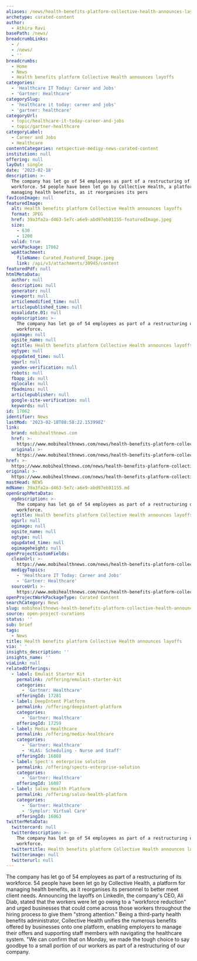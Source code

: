 ```yaml
---
aliases: /news/health-benefits-platform-collective-health-announces-layoffs
archetype: curated-content
author:
  - Athira Ravi
basePath: /news/
breadcrumbLinks:
  - /
  - /news/
  - ''
breadcrumbs:
  - Home
  - News
  - Health benefits platform Collective Health announces layoffs
categories:
  - 'Healthcare IT Today: Career and Jobs'
  - 'Gartner: Healthcare'
categorySlug:
  - 'healthcare it today: career and jobs'
  - 'gartner: healthcare'
categoryUrl:
  - topic/healthcare-it-today-career-and-jobs
  - topic/gartner-healthcare
categoryLabel:
  - Career and Jobs
  - Healthcare
contentCategories: netspective-medigy-news-curated-content
institution: null
offering: null
layOut: single
date: '2023-02-18'
description: >-
  The company has let go of 54 employees as part of a restructuring of its
  workforce. 54 people have been let go by Collective Health, a platform for
  managing health benefits, as it reorganises its pers
favIconImage: null
featuredImage:
  alt: Health benefits platform Collective Health announces layoffs
  format: JPEG
  href: 39a3fa2a-d463-5e7c-a6e9-abd97eb81155-featuredImage.jpeg
  size:
    - 630
    - 1200
  valid: true
  workPackage: 17062
  wpAttachment:
    fileName: Curated_Featured_Image.jpeg
    link: /api/v3/attachments/30945/content
featuredPdf: null
htmlMetaData:
  author: null
  description: null
  generator: null
  viewport: null
  articlemodified_time: null
  articlepublished_time: null
  msvalidate.01: null
  ogdescription: >-
    The company has let go of 54 employees as part of a restructuring of its
    workforce.
  ogimage: null
  ogsite_name: null
  ogtitle: Health benefits platform Collective Health announces layoffs
  ogtype: null
  ogupdated_time: null
  ogurl: null
  yandex-verification: null
  robots: null
  fbapp_id: null
  oglocale: null
  fbadmins: null
  articlepublisher: null
  google-site-verification: null
  keywords: null
id: 17062
identifier: News
lastMod: '2023-02-18T08:58:22.153998Z'
link:
  brand: mobihealthnews.com
  href: >-
    https://www.mobihealthnews.com/news/health-benefits-platform-collective-health-announces-layoffs
  original: >-
    https://www.mobihealthnews.com/news/health-benefits-platform-collective-health-announces-layoffs
href: >-
  https://www.mobihealthnews.com/news/health-benefits-platform-collective-health-announces-layoffs
original: >-
  https://www.mobihealthnews.com/news/health-benefits-platform-collective-health-announces-layoffs
mastHead: NEWS
mdName: 39a3fa2a-d463-5e7c-a6e9-abd97eb81155.md
openGraphMetaData:
  ogdescription: >-
    The company has let go of 54 employees as part of a restructuring of its
    workforce.
  ogtitle: Health benefits platform Collective Health announces layoffs
  ogurl: null
  ogimage: null
  ogsite_name: null
  ogtype: null
  ogupdated_time: null
  ogimageheight: null
openProjectCustomFields:
  cleanUrl: >-
    https://www.mobihealthnews.com/news/health-benefits-platform-collective-health-announces-layoffs
  medigyTopics:
    - 'Healthcare IT Today: Career and Jobs'
    - 'Gartner: Healthcare'
  sourceUrl: >-
    https://www.mobihealthnews.com/news/health-benefits-platform-collective-health-announces-layoffs
openProjectWorkPackageType: Curated Content
searchCategory: News
slug: mobihealthnews-health-benefits-platform-collective-health-announces-layoffs
source: open-project-curations
status: ''
sub: brief
tags:
  - News
title: Health benefits platform Collective Health announces layoffs
via: ' '
insights_description: ''
insights_name: ''
viaLink: null
relatedOfferings:
  - label: Emulait Starter Kit
    permalink: /offering/emulait-starter-kit
    categories:
      - 'Gartner: Healthcare'
    offeringId: 17281
  - label: DeepIntent Platform
    permalink: /offering/deepintent-platform
    categories:
      - 'Gartner: Healthcare'
    offeringId: 17259
  - label: Medix Healthcare
    permalink: /offering/medix-healthcare
    categories:
      - 'Gartner: Healthcare'
      - 'KLAS: Scheduling - Nurse and Staff'
    offeringId: 16888
  - label: Spect's enterprise solution
    permalink: /offering/spects-enterprise-solution
    categories:
      - 'Gartner: Healthcare'
    offeringId: 16087
  - label: Salvo Health Platform
    permalink: /offering/salvo-health-platform
    categories:
      - 'Gartner: Healthcare'
      - 'Symplur: Virtual Care'
    offeringId: 16063
twitterMetaData:
  twittercard: null
  twitterdescription: >-
    The company has let go of 54 employees as part of a restructuring of its
    workforce.
  twittertitle: Health benefits platform Collective Health announces layoffs
  twitterimage: null
  twitterurl: null
---
```

<p>The company has let go of 54 employees as part of a restructuring of its workforce. 54 people have been let go by Collective Health, a platform for managing health benefits, as it reorganises its personnel to better meet client needs. Announcing the layoffs on LinkedIn, the company's CEO, Ali Diab, stated that the workers were let go owing to a "workforce reduction" and urged businesses that could come across those workers throughout the hiring process to give them "strong attention." Being a third-party health benefits administrator, Collective Health unifies the numerous benefits offered by businesses onto one platform, enabling employers to manage their offers and supporting staff members with navigating the healthcare system. "We can confirm that on Monday, we made the tough choice to say goodbye to a small portion of our workers as part of a restructuring of our company.</p>